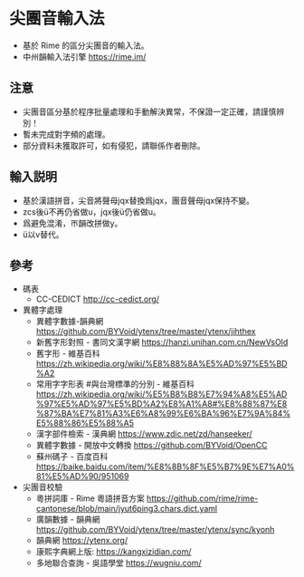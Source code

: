 # 尖團音輸入法
* 基於 Rime 的區分尖團音的輸入法。 
* 中州韻輸入法引擎 https://rime.im/
## 注意  
* 尖團音區分基於程序批量處理和手動解決異常，不保證一定正確，請謹慎辨別！  
* 暫未完成對字頻的處理。  
* 部分資料未獲取許可，如有侵犯，請聯係作者刪除。 
## 輸入説明   
* 基於漢語拼音，尖音將聲母jqx替換爲jqx，團音聲母jqx保持不變。  
* zcs後ü不再仍省做u，jqx後ü仍省做u。  
* 爲避免混淆，ㄭ韻改拼做y。  
* ü以v替代。   
## 參考  
* 碼表  
  - CC-CEDICT http://cc-cedict.org/
* 異體字處理
  - 異體字數據-韻典網 https://github.com/BYVoid/ytenx/tree/master/ytenx/jihthex
  - 新舊字形對照 - 書同文漢字網 https://hanzi.unihan.com.cn/NewVsOld
  - 舊字形 - 維基百科 https://zh.wikipedia.org/wiki/%E8%88%8A%E5%AD%97%E5%BD%A2
  - 常用字字形表 #與台灣標準的分別 - 維基百科 https://zh.wikipedia.org/wiki/%E5%B8%B8%E7%94%A8%E5%AD%97%E5%AD%97%E5%BD%A2%E8%A1%A8#%E8%88%87%E8%87%BA%E7%81%A3%E6%A8%99%E6%BA%96%E7%9A%84%E5%88%86%E5%88%A5
  - 漢字部件檢索 - 漢典網 https://www.zdic.net/zd/hanseeker/
  - 異體字數據 - 開放中文轉換 https://github.com/BYVoid/OpenCC
  - 蘇州碼子 - 百度百科 https://baike.baidu.com/item/%E8%8B%8F%E5%B7%9E%E7%A0%81%E5%AD%90/951069
* 尖團音校驗
  - 粵拼詞庫 - Rime 粵語拼音方案 https://github.com/rime/rime-cantonese/blob/main/jyut6ping3.chars.dict.yaml
  - 廣韻數據 - 韻典網 https://github.com/BYVoid/ytenx/tree/master/ytenx/sync/kyonh
  - 韻典網 https://ytenx.org/
  - 康熙字典網上版: https://kangxizidian.com/
  - 多地聯合查詢 - 吳語學堂 https://wugniu.com/
